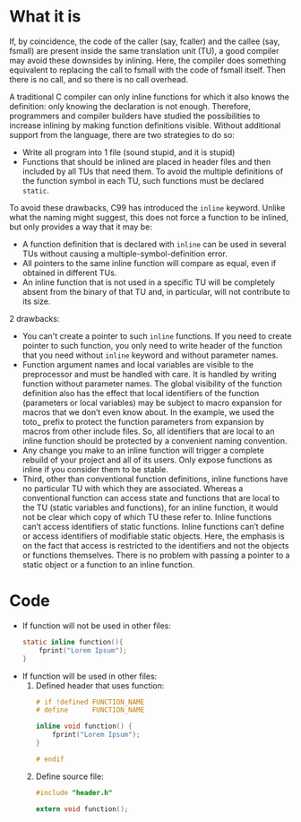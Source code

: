 # What it is

If, by coincidence, the code of the caller (say, fcaller) and the callee (say, fsmall) are present inside the same translation unit (TU), a good compiler may avoid these downsides by inlining. Here, the compiler does something equivalent to replacing the call to fsmall with the code of fsmall itself. Then there is no call, and so there is no call overhead. 

A traditional C compiler can only inline functions for which it also knows the definition: only knowing the declaration is not enough. Therefore, programmers and compiler builders have studied the possibilities to increase inlining by making function definitions visible. Without additional support from the language, there are two strategies to do so: 
- Write all program into 1 file (sound stupid, and it is stupid)
- Functions that should be inlined are placed in header files and then included by all TUs that need them. To avoid the multiple definitions of the function symbol in each TU, such functions must be declared `static`. 

To avoid these drawbacks, C99 has introduced the `inline` keyword. Unlike what the naming might suggest, this does not force a function to be inlined, but only provides a way that it may be: 
- A function definition that is declared with `inline` can be used in several TUs without causing a multiple-symbol-definition error. 
- All pointers to the same inline function will compare as equal, even if obtained in different TUs. 
- An inline function that is not used in a specific TU will be completely absent from the binary of that TU and, in particular, will not contribute to its size. 

2 drawbacks:
- You can't create a pointer to such `inline` functions. If you need to create pointer to such function, you only need to write header of the function that you need without `inline` keyword and without parameter names.
- Function argument names and local variables are visible to the preprocessor and must be handled with care. It is handled by writing function without parameter names. The global visibility of the function definition also has the effect that local identifiers of the function (parameters or local variables) may be subject to macro expansion for macros that we don’t even know about. In the example, we used the toto_ prefix to protect the function parameters from expansion by macros from other include files. So, all identifiers that are local to an inline function should be protected by a convenient naming convention. 
- Any change you make to an inline function will trigger a complete rebuild of your project and all of its users. Only expose functions as inline if you consider them to be stable. 
- Third, other than conventional function definitions, inline functions have no particular TU with which they are associated. Whereas a conventional function can access state and functions that are local to the TU (static variables and functions), for an inline function, it would not be clear which copy of which TU these refer to. Inline functions can’t access identifiers of static functions. Inline functions can’t define or access identifiers of modifiable static objects. Here, the emphasis is on the fact that access is restricted to the identifiers and not the objects or functions themselves. There is no problem with passing a pointer to a static object or a function to an inline function. 

#                  Code

- If function will not be used in other files:
    ```C
    static inline function(){
        fprint("Lorem Ipsum");
    }
    ```
- If function will be used in other files:
    1. Defined header that uses function:
        ```C
        # if !defined FUNCTION_NAME
        # define      FUNCTION_NAME
        
        inline void function() {
            fprint("Lorem Ipsum");
        }
        
        # endif
        ```
    2. Define source file:
        ```C
        #include "header.h"
        
        extern void function();
        ```